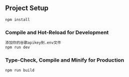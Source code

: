 ## Project Setup

```sh
npm install
```

### Compile and Hot-Reload for Development

```sh
添加你的谷歌apikey到.env文件
npm run dev
```

### Type-Check, Compile and Minify for Production

```sh
npm run build
```
